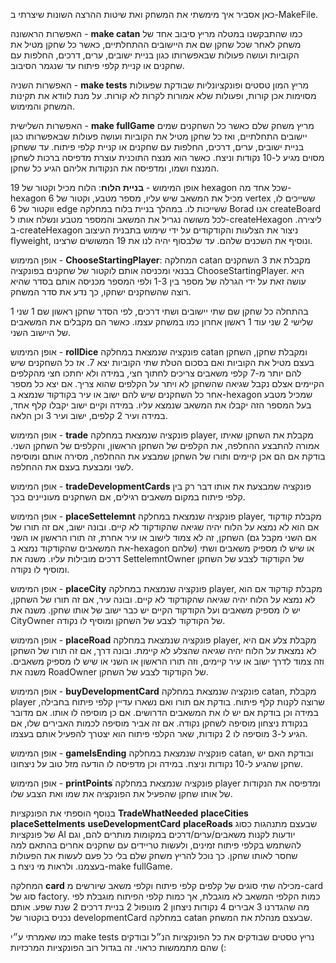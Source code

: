 כאן אסביר איך מימשתי את המשחק ואת שיטות ההרצה השונות שיצרתי ב-MakeFile.

האפשרות הראשונה - **make catan** כמו שהתבקשנו במטלה מריץ סיבוב אחד של משחק לאחר שכל שחקן שם את היישובים ההתחלתיים, כאשר כל שחקן מטיל את הקוביות ועושה פעולות 
שבאפשרותו כגון בניית ישובים, ערים, דרכים, החלפות עם שחקנים או קניית קלפי פיתוח עד שנגמר הסיבוב.
 
האפשרות השניה - **make tests** מריץ המון טסטים ופונקציונליות שבודקת שפעולות מסוימות אכן קורות, ופעולות שלא אמורות לקרות לא קורות.
על מנת לוודא את תקינות המשחק והמימוש.

האפשרות השלישית - **make fullGame** מריץ משחק שלם כאשר כל השחקנים שמים יישובים התחלתיים, ואז כל שחקן מטיל את הקוביות ועושה פעולות 
שבאפשרותו כגון בניית ישובים, ערים, דרכים, החלפות עם שחקנים או קניית קלפי פיתוח. עד ששחקן מסוים מגיע ל-10 נקודות וניצח.
כאשר הוא מנצח התוכנית עוצרת מדפיסה ברכות לשחקן המנצח ושמו, ומדפיסה את הנקודות אליהם הגיע כל שחקן.

אופן המימוש - **בניית הלוח**: הלוח מכיל וקטור של 19 hexagon שכל אחד מה-hexagon מכיל את המשאב שיש עליו, מספר מטבע, וקטור של 6 vertex ששייכים לו, ווקטור של 6 edge ששייכות לו.
במהלך בניית בלוח במחלקה Borad אנו createBoard לכל משושה נגריל את המשאב והמספר מטבע ונשלח אותו ל-createHexagon ליצירה. 
ב-createHexagon ניצור את הצלעות והקודקודים על ידי שימוש בתבנית העיצוב flyweight, ונוסיף את השכנים שלהם.
עד שלבסוף יהיה לנו את 19 המשושים שרצינו.

אופן המימוש - **ChooseStartingPlayer**: המחלקה catan מקבלת את 3 השחקנים בבנאי ומכניסה אותם לוקטור של שחקנים בפונקציה ChooseStartingPlayer. 
היא עושה זאת על ידי הגרלה של מספר בין 1-3 ולפי המספר מכניסה אותם בסדר שהיא רוצה שהשחקנים ישחקו, כך נדע את סדר המשחק.

בהתחלה כל שחקן שם שתי יישובים ושתי דרכים, לפי הסדר שחקן ראשון שם 1 שני 1 שלישי 2 שני עוד 1 ראשון אחרון כמו במשחק עצמו. 
כאשר הם מקבלים את המשאבים של היישוב השני.

אופן המימוש - **rollDice** פונקציה שנמצאת במחלקה catan ומקבלת שחקן, השחקן בעצם מטיל את הקוביות ואם בסכום הטלת שתי הקוביות יצא 7.
אז כל השחקנים שיש להם יותר מ-7 קלפי משאבים צריכים לחתוך חצי, במידה ולא יחתכו חצי מהקלפים הקיימים אצלם נקבל שגיאה שהשחקן לא ויתר על הקלפים שהוא צריך.
אם יצא כל מספר אחר כל השחקנים שיש להם ישוב או עיר בקודקוד שנמצא ב-hexagon שמכיל מטבע בעל המספר הזה יקבלו את המשאב שנמצא עליו.
במידה וקיים ישוב יקבלו קלף אחד, במידה ועיר 2 קלפים, ישוב ועיר 3 וכן הלאה.


אופן המימוש - **trade** פונקציה שנמצאת במחלקה player, מקבלת את השחקן שאיתו אמורה להתבצע ההחלפה, את הקלפים של השחקן הראשון, והקלפים של השחקן השני.
בודקת אם הם אכן קיימים ותורו של השחקן שמבצע את ההחלפה, מסירה אותם ומוסיפה לשני ומבצעת בעצם את ההחלפה.

אופן המימוש - **tradeDevelopmentCards** פונקציה שמבצעת את אותו דבר רק בין קלפי פיתוח במקום משאבים רגילים, אם השחקנים מעוניינים בכך.

אופן המימוש - **placeSettelemnt** פונקציה שנמצאת במחלקה player, מקבלת קודקוד אם הוא לא נמצא על הלוח יהיה שגיאה שהקודקוד לא קיים.
ובונה ישוב, אם זה תורו של השחקן, זה לא צמוד לישוב או עיר אחרת, זה תורו הראשון או השני (אם השני מקבל גם את המשאבים שהקודקוד נמצא ב-hexagon שלהם) או שיש לו מספיק משאבים ושתי דרכים מובילות עליו.
משנה את SettelemntOwner של הקודקוד לצבע של השחקן ומוסיף לו נקודה.

אופן המימוש - **placeCity** פונקציה שנמצאת במחלקה player, מקבלת קודקוד אם הוא לא נמצא על הלוח יהיה שגיאה שהקודקוד לא קיים.
ובונה עיר, אם זה תורו של השחקן, יש לו מספיק משאבים ועל הקודקוד הקיים יש כבר ישוב של אותו שחקן.
משנה את CityOwner של הקודקוד לצבע של השחקן ומוסיף לו נקודה.

אופן המימוש - **placeRoad** פונקציה שנמצאת במחלקה player, מקבלת צלע אם היא לא נמצאת על הלוח יהיה שגיאה שהצלע לא קיימת.
ובונה דרך, אם זה תורו של השחקן וזה צמוד לדרך ישוב או עיר קיימים, וזה תורו הראשון או השני או שיש לו מספיק משאבים.
משנה את RoadOwner של הקודקוד לצבע של השחקן.

אופן המימוש - **buyDevelopmentCard** פונקציה שנמצאת במחלקה catan, מקבלת player שרוצה לקנות קלף פיתוח.
בודקת אם תורו ואם נשארו עדיין קלפי פיתוח בחבילה, במידה וכן בודקת אם יש לו את המשאבים הדרושים.
אם כן מוסיפה לו אותו. אם מדובר בנקודת ניצחון מוסיפה לשחקן נקודה. אם זה אביר מוסיפה לכמות האבירים שלו, אם הגיע ל-3 
מוסיפה לו 2 נקודות, שאר הקלפי פיתוח הוא יצטרך להפעיל אותם בעצמו.

אופן המימוש - **gameIsEnding** פונקציה שנמצאת במחלקה catan, ובודקת האם יש שחקן שהגיע ל-10 נקודות וניצח. 
במידה וכן מדפיסה לו הודעה מזל טוב על ניצחונו.

אופן המימוש - **printPointsֿ** פונקציה שנמצאת במחלקה player ומדפיסה את הנקודות של אותו שחקן שהפעיל את הפונקציה
את שמו ואת הצבע שלו.

בנוסף הוספתי את הפונקציות **TradeWhatNeeded** **placeCities** **placeSettelments** **useDevelopmentCard** **placeRoads**
שבעצם מתנהגות כסוג של פונקציות AI יודעות לקנות משאבים/ערים/דרכים במקומות מותרים להם, וגם להשתמש בקלפי פיתוח זמינים, 
ולעשות טריידים עם שחקנים אחרים בהתאם למה שחסר לאותו שחקן. כך נוכל להריץ משחק שלם בלי כל פעם לעשות את הפעולות בעצמנו.
ולראות מי ניצח ב-make fullGame. 

המחלקה **card** מכילה שתי סוגים של קלפים קלפי פיתוח וקלפי משאב שיורשים מ-card סוג של factory.
כמות הקלפי המשאב לא מוגבלת, אך כמות קלפי הפיתוח מוגבלת לפי מה שהגדרנו 3 אבירים 4 נקודות ניצחון 2 מונופול 2 בניית דרכים 2 שנת שפע.
אותם נכניס בוקטור של developmentCard במחלקה catan שבעצם מנהלת את המשחק.


כמו שאמרתי ע״י make tests נריץ טסטים שבודקים את כל הפונקציות הנ״ל ובודקים שהם מתממשות כראוי.
זה בגדול רוב הפונקציות המרכזיות (:


